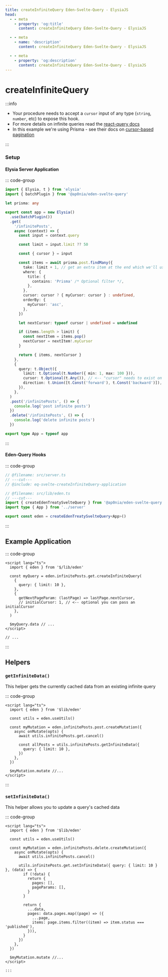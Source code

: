 ```yaml
---
title: createInfiniteQuery Eden-Svelte-Query - ElysiaJS
head:
  - - meta
    - property: 'og:title'
      content: createInfiniteQuery Eden-Svelte-Query - ElysiaJS

  - - meta
    - name: 'description'
      content: createInfiniteQuery Eden-Svelte-Query - ElysiaJS

  - - meta
    - property: 'og:description'
      content: createInfiniteQuery Eden-Svelte-Query - ElysiaJS
---
```


# createInfiniteQuery

:::info

- Your procedure needs to accept a `cursor` input of any type (`string`, `number`, etc) to expose this hook.
- For more details on infinite queries read the [react-query docs](https://tanstack.com/query/v5/docs/framework/react/reference/useInfiniteQuery)
- In this example we're using Prisma - see their docs on [cursor-based pagination](https://www.prisma.io/docs/concepts/components/prisma-client/pagination#cursor-based-pagination)

:::

### Setup

#### Elysia Server Application

::: code-group

```typescript twoslash include eq-svelte-createInfiniteQuery-application [src/server.ts]
import { Elysia, t } from 'elysia'
import { batchPlugin } from '@ap0nia/eden-svelte-query'

let prisma: any

export const app = new Elysia()
  .use(batchPlugin())
  .get(
    '/infinitePosts',
    async (context) => {
      const input = context.query

      const limit = input.limit ?? 50

      const { cursor } = input

      const items = await prisma.post.findMany({
        take: limit + 1, // get an extra item at the end which we'll use as next cursor
        where: {
          title: {
            contains: 'Prisma' /* Optional filter */,
          },
        },
        cursor: cursor ? { myCursor: cursor } : undefined,
        orderBy: {
          myCursor: 'asc',
        },
      })

      let nextCursor: typeof cursor | undefined = undefined

      if (items.length > limit) {
        const nextItem = items.pop()
        nextCursor = nextItem!.myCursor
      }

      return { items, nextCursor }
    },
    {
      query: t.Object({
        limit: t.Optional(t.Number({ min: 1, max: 100 })),
        cursor: t.Optional(t.Any()), // <-- "cursor" needs to exist on either the query or params, but can be any type
        direction: t.Union([t.Const('forward'), t.Const('backward')]), // optional, useful for bi-directional query
      }),
    },
  )
  .post('/infinitePosts', () => {
    console.log('post infinite posts')
  })
  .delete('/infinitePosts', () => {
    console.log('delete infinite posts')
  })

export type App = typeof app
```

:::

#### Eden-Query Hooks

::: code-group

```typescript twoslash
// @filename: src/server.ts
// ---cut---
// @include: eq-svelte-createInfiniteQuery-application

// @filename: src/lib/eden.ts
// ---cut---
import { createEdenTreatySvelteQuery } from '@ap0nia/eden-svelte-query'
import type { App } from '../server'

export const eden = createEdenTreatySvelteQuery<App>()
```

:::

## Example Application

::: code-group

```svelte [src/routes/+page.svelte]
<script lang="ts">
  import { eden } from '$/lib/eden'

  const myQuery = eden.infinitePosts.get.createInfiniteQuery(
    {
      query: { limit: 10 },
    },
    {
      getNextPageParam: (lastPage) => lastPage.nextCursor,
      // initialCursor: 1, // <-- optional you can pass an initialCursor
    },
  )

  $myQuery.data // ...
</script>

// ...
```

:::

## Helpers

### `getInfiniteData()`

This helper gets the currently cached data from an existing infinite query

::: code-group

```svelte [src/routes/+page.svelte]
<script lang="ts">
  import { eden } from '$lib/eden'

  const utils = eden.useUtils()

  const myMutation = eden.infinitePosts.post.createMutation({
    async onMutate(opts) {
      await utils.infinitePosts.get.cancel()

      const allPosts = utils.infinitePosts.getInfiniteData({
        query: { limit: 10 },
      })
    },
  })

  $myMutation.mutate //...
</script>
```

:::

### `setInfiniteData()`

This helper allows you to update a query's cached data

::: code-group

```svelte [src/routes/+page.svelte]
<script lang="ts">
  import { eden } from '$lib/eden'

  const utils = eden.useUtils()

  const myMutation = eden.infinitePosts.delete.createMutation({
    async onMutate(opts) {
      await utils.infinitePosts.cancel()

      utils.infinitePosts.get.setInfiniteData({ query: { limit: 10 } }, (data) => {
        if (!data) {
          return {
            pages: [],
            pageParams: [],
          }
        }

        return {
          ...data,
          pages: data.pages.map((page) => ({
            ...page,
            items: page.items.filter((item) => item.status === 'published'),
          })),
        }
      })
    },
  })

  $myMutation.mutate //...
</script>

:::
```

